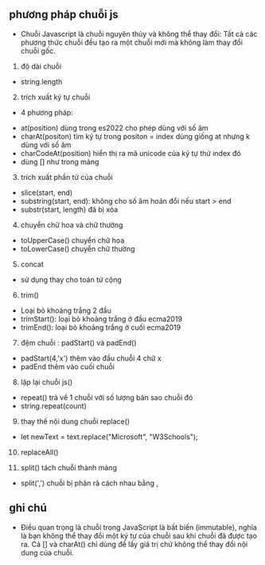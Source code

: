  ## phương pháp chuỗi js
 - Chuỗi Javascript là chuỗi nguyên thủy và không thể thay đổi: Tất cả các phương thức chuỗi đều tạo ra một chuỗi mới mà không làm thay đổi chuỗi gốc.

1) độ dài chuỗi 
- string.length 

2) trích xuất ký tự chuỗi
 - 4 phương pháp: 
  + at(position) dùng trong es2022 cho phép dùng với số âm
  + charAt(positon) tìm ký tự trong positon = index dùng giống at nhưng k dùng với số âm
  + charCodeAt(position) hiển thị ra mã unicode của ký tự thứ index đó 
  + dùng [] như trong mảng 

3) trích xuất phần tử của chuỗi 
 + slice(start, end)
 + substring(start, end): không cho số âm hoán đổi nếu start > end 
 + substr(start, length) đã bị xóa 

4) chuyển chữ hoa và chữ thường 
 - toUpperCase() chuyển chữ hoa
 - toLowerCase() chuyển chữ thường

5) concat
 - sử dụng thay cho toán tử cộng

6) trim()
 - Loại bỏ khoảng trắng 2 đầu 
 - trimStart(): loại bỏ khoảng trắng ở đầu ecma2019
 - trimEnd(): loại bỏ khoảng trắng ở cuối ecma2019

7) đệm chuỗi : padStart() và padEnd()
- padStart(4,'x') thêm vào đầu chuỗi 4 chữ x
- padEnd thêm vào cuối chuỗi

8) lặp lại chuỗi js()
- repeat() trả về 1 chuỗi với số lượng bản sao chuỗi đó
- string.repeat(count)

9) thay thế nội dung chuỗi replace()
- let newText = text.replace("Microsoft", "W3Schools");

10) replaceAll()

11) split() tách chuỗi thành mảng 
- split(',') chuỗi bị phân rã cách nhau bằng ,
 
## ghi chú 
- Điều quan trọng là chuỗi trong JavaScript là bất biến (immutable), nghĩa là bạn không thể thay đổi một ký tự của chuỗi sau khi chuỗi đã được tạo ra. Cả [] và charAt() chỉ dùng để lấy giá trị chứ không thể thay đổi nội dung của chuỗi.